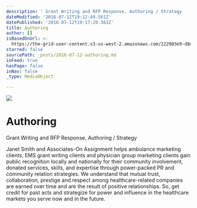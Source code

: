 ```yaml
---
description: ' Grant Writing and RFP Response, Authoring / Strategy    Janet Smith and Associates-On Assignment helps ambulance marketing clients, EMS grant writing clients and physician group marketing clients gain public recognition locally and nationally for their community involvement, donated services, skills, and expertise through power-packed PR and community relation strategies. We understand that mutual trust, collaboration, prestige and respect among healthcare-related companies are earned over time and are the result of positive relationships. So, get credit for past acts and strategize for power and influence in the healthcare markets you serve now and in the future.'
dateModified: '2016-07-12T19:12:49.561Z'
datePublished: '2016-07-12T19:17:20.363Z'
title: Authoring
author: []
isBasedOnUrl: >-
  https://the-grid-user-content.s3-us-west-2.amazonaws.com/222903e9-d844-485f-be95-53d1c9f6f8bb.jpg
starred: false
sourcePath: _posts/2016-07-12-authoring.md
inFeed: true
hasPage: false
inNav: false
_type: MediaObject

---
```

![](https://the-grid-user-content.s3-us-west-2.amazonaws.com/222903e9-d844-485f-be95-53d1c9f6f8bb.jpg)

# Authoring

Grant Writing and RFP Response, Authoring / Strategy   
  
Janet Smith and Associates-On Assignment helps ambulance marketing clients, EMS grant writing clients and physician group marketing clients gain public recognition locally and nationally for their community involvement, donated services, skills, and expertise through power-packed PR and community relation strategies. We understand that mutual trust, collaboration, prestige and respect among healthcare-related companies are earned over time and are the result of positive relationships. So, get credit for past acts and strategize for power and influence in the healthcare markets you serve now and in the future.